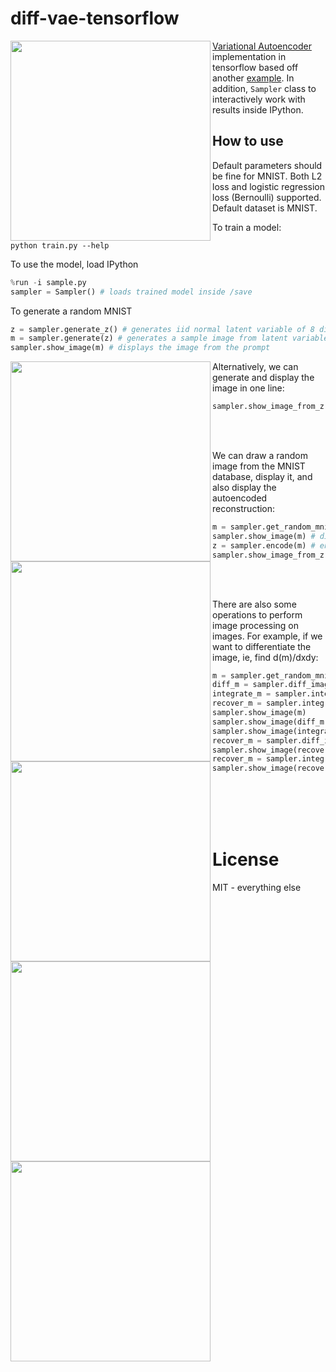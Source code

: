 # diff-vae-tensorflow

<a href="url"><img src="https://cdn.rawgit.com/hardmaru/diff-vae-tensorflow/master/img/1.png" align="left" width="320" ></a>

[Variational Autoencoder](https://arxiv.org/abs/1312.6114) implementation in tensorflow based off another [example](https://jmetzen.github.io/2015-11-27/vae.html).  In addition, `Sampler` class to interactively work with results inside IPython.

## How to use

Default parameters should be fine for MNIST.  Both L2 loss and logistic regression loss (Bernoulli) supported.  Default dataset is MNIST.

To train a model:

```
python train.py --help
```

To use the model, load IPython

```python
%run -i sample.py
sampler = Sampler() # loads trained model inside /save
```

To generate a random MNIST

```python
z = sampler.generate_z() # generates iid normal latent variable of 8 dimensions
m = sampler.generate(z) # generates a sample image from latent variables
sampler.show_image(m) # displays the image from the prompt
```
<img src="https://cdn.rawgit.com/hardmaru/diff-vae-tensorflow/master/img/a.png" align="left" width="320" />

Alternatively, we can generate and display the image in one line:

```python
sampler.show_image_from_z(sampler.generate_z()) # displays the image from the prompt
```
<br/><a href="url"><img src="https://cdn.rawgit.com/hardmaru/diff-vae-tensorflow/master/img/b.png" align="left" width="320" /></a><br/>

We can draw a random image from the MNIST database, display it, and also display the autoencoded reconstruction:

```python
m = sampler.get_random_mnist() # get a random real MNIST image
sampler.show_image(m) # display the image
z = sampler.encode(m) # encode m into latent variables z
sampler.show_image_from_z(z) # show the autoencoded image
```
<br/><a href="url"><img src="https://cdn.rawgit.com/hardmaru/diff-vae-tensorflow/master/img/0.png" align="left" width="320" ></a><br/>

There are also some operations to perform image processing on images.  For example, if we want to differentiate the image, ie, find d(m)/dxdy:
```python
m = sampler.get_random_mnist() # get a random real MNIST image
diff_m = sampler.diff_image(m)
integrate_m = sampler.integrate_image(diff_m)
recover_m = sampler.integrate_image(diff_m)
sampler.show_image(m)
sampler.show_image(diff_m)
sampler.show_image(integrate_m)
recover_m = sampler.diff_image(integrate_m)
sampler.show_image(recover_m)
recover_m = sampler.integrate_image(diff_m)
sampler.show_image(recover_m) # same as previous image
```

<br/><a href="url"><img src="https://cdn.rawgit.com/hardmaru/diff-vae-tensorflow/master/img/2.png" align="left" width="320" ></a><br/>
<br/><a href="url"><img src="https://cdn.rawgit.com/hardmaru/diff-vae-tensorflow/master/img/3.png" align="left" width="320" ></a><br/>

# License

MIT - everything else
